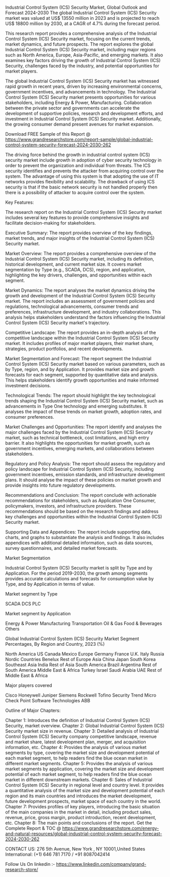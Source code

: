 Industrial Control System (ICS) Security Market, Global Outlook and Forecast 2024-2030
The global Industrial Control System (ICS) Security market was valued at US$ 13550 million in 2023 and is projected to reach US$ 18800 million by 2030, at a CAGR of 4.7% during the forecast period.

This research report provides a comprehensive analysis of the Industrial Control System (ICS) Security market, focusing on the current trends, market dynamics, and future prospects. The report explores the global Industrial Control System (ICS) Security market, including major regions such as North America, Europe, Asia-Pacific, and emerging markets. It also examines key factors driving the growth of Industrial Control System (ICS) Security, challenges faced by the industry, and potential opportunities for market players.

The global Industrial Control System (ICS) Security market has witnessed rapid growth in recent years, driven by increasing environmental concerns, government incentives, and advancements in technology. The Industrial Control System (ICS) Security market presents opportunities for various stakeholders, including Energy & Power, Manufacturing. Collaboration between the private sector and governments can accelerate the development of supportive policies, research and development efforts, and investment in Industrial Control System (ICS) Security market. Additionally, the growing consumer demand present avenues for market expansion.

Download FREE Sample of this Report @ https://www.grandresearchstore.com/report-sample/global-industrial-control-system-security-forecast-2024-2030-262

The driving force behind the growth in industrial control system (ICS) security market include growth in adoption of cyber security technology in order to prevent the organization and individual from threats. The ICS security identifies and prevents the attacker from acquiring control over the system. The advantage of using this system is that adopting the use of IT networks provides flexibility and scalability. The drawback of using ICS security is that if the basic network security is not handled properly then there is a possibility of attacker to acquire control over the system.

Key Features:

The research report on the Industrial Control System (ICS) Security market includes several key features to provide comprehensive insights and facilitate decision-making for stakeholders.

Executive Summary: The report provides overview of the key findings, market trends, and major insights of the Industrial Control System (ICS) Security market.

Market Overview: The report provides a comprehensive overview of the Industrial Control System (ICS) Security market, including its definition, historical development, and current market size. It covers market segmentation by Type (e.g., SCADA, DCS), region, and application, highlighting the key drivers, challenges, and opportunities within each segment.

Market Dynamics: The report analyses the market dynamics driving the growth and development of the Industrial Control System (ICS) Security market. The report includes an assessment of government policies and regulations, technological advancements, consumer trends and preferences, infrastructure development, and industry collaborations. This analysis helps stakeholders understand the factors influencing the Industrial Control System (ICS) Security market's trajectory.

Competitive Landscape: The report provides an in-depth analysis of the competitive landscape within the Industrial Control System (ICS) Security market. It includes profiles of major market players, their market share, strategies, product portfolios, and recent developments.

Market Segmentation and Forecast: The report segment the Industrial Control System (ICS) Security market based on various parameters, such as by Type, region, and by Application. It provides market size and growth forecasts for each segment, supported by quantitative data and analysis. This helps stakeholders identify growth opportunities and make informed investment decisions.

Technological Trends: The report should highlight the key technological trends shaping the Industrial Control System (ICS) Security market, such as advancements in Type One technology and emerging substitutes. It analyses the impact of these trends on market growth, adoption rates, and consumer preferences.

Market Challenges and Opportunities: The report identify and analyses the major challenges faced by the Industrial Control System (ICS) Security market, such as technical bottleneck, cost limitations, and high entry barrier. It also highlights the opportunities for market growth, such as government incentives, emerging markets, and collaborations between stakeholders.

Regulatory and Policy Analysis: The report should assess the regulatory and policy landscape for Industrial Control System (ICS) Security, including government incentives, emission standards, and infrastructure development plans. It should analyse the impact of these policies on market growth and provide insights into future regulatory developments.

Recommendations and Conclusion: The report conclude with actionable recommendations for stakeholders, such as Application One Consumer, policymakers, investors, and infrastructure providers. These recommendations should be based on the research findings and address key challenges and opportunities within the Industrial Control System (ICS) Security market.

Supporting Data and Appendices: The report include supporting data, charts, and graphs to substantiate the analysis and findings. It also includes appendices with additional detailed information, such as data sources, survey questionnaires, and detailed market forecasts.

Market Segmentation

Industrial Control System (ICS) Security market is split by Type and by Application. For the period 2019-2030, the growth among segments provides accurate calculations and forecasts for consumption value by Type, and by Application in terms of value.

Market segment by Type

SCADA
DCS
PLC

Market segment by Application

Energy & Power
Manufacturing
Transportation
Oil & Gas
Food & Beverages
Others

Global Industrial Control System (ICS) Security Market Segment Percentages, By Region and Country, 2023 (%)

North America
US
Canada
Mexico
Europe
Germany
France
U.K.
Italy
Russia
Nordic Countries
Benelux
Rest of Europe
Asia
China
Japan
South Korea
Southeast Asia
India
Rest of Asia
South America
Brazil
Argentina
Rest of South America
Middle East & Africa
Turkey
Israel
Saudi Arabia
UAE
Rest of Middle East & Africa

Major players covered

Cisco
Honeywell
Juniper
Siemens
Rockwell
Tofino Security
Trend Micro
Check Point Software Technologies
ABB

Outline of Major Chapters:

Chapter 1: Introduces the definition of Industrial Control System (ICS) Security, market overview.
Chapter 2: Global Industrial Control System (ICS) Security market size in revenue.
Chapter 3: Detailed analysis of Industrial Control System (ICS) Security company competitive landscape, revenue and market share, latest development plan, merger, and acquisition information, etc.
Chapter 4: Provides the analysis of various market segments by type, covering the market size and development potential of each market segment, to help readers find the blue ocean market in different market segments.
Chapter 5: Provides the analysis of various market segments by application, covering the market size and development potential of each market segment, to help readers find the blue ocean market in different downstream markets.
Chapter 6: Sales of Industrial Control System (ICS) Security in regional level and country level. It provides a quantitative analysis of the market size and development potential of each region and its main countries and introduces the market development, future development prospects, market space of each country in the world.
Chapter 7: Provides profiles of key players, introducing the basic situation of the main companies in the market in detail, including product sales, revenue, price, gross margin, product introduction, recent development, etc.
Chapter 8: The main points and conclusions of the report.
Get the Complete Report & TOC @ https://www.grandresearchstore.com/energy-and-natural-resources/global-industrial-control-system-security-forecast-2024-2030-262

CONTACT US:
276 5th Avenue, New York , NY 10001,United States
International: (+1) 646 781 7170 / +91 8087042414

Follow Us On linkedin :- https://www.linkedin.com/company/grand-research-store/
